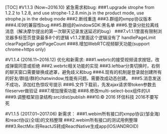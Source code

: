 [TOC]
#V1.1.3 (Now~2016.10) 紧急需求和bug:
###1.upgrade strophe from 1.2.2 to 1.2.8, and use strophe-1.2.8.min.js in the product mode, use strophe.js in the debug mode
###2.断线重连 
###3.群组的xmpp协议版本
###4.IE9的兼容性bug
###5.群组的windowSDK:黑名单
###6.登录分批拉离线消息（解决摩尔提出的第一次聊天记录发送延迟的bug）
###7.v1.1.1里面有限制浏览器多标签页登录最多8个的逻辑 v1.1.2里面这个逻辑没有了  handlePageLimit clearPageSign getPageCount
###8.增加WebRTC视频聊天功能(support chrome+https only)

#V1.1.4 (2016.11~2016.12) 优化和新需求:
###1.webrtc的接受视频请求按钮，改成弹窗同意或拒绝
###2.webrtc相关功能的实现
###3.leftbar分类切换时，右侧的聊天窗口需要替换成遮罩，避免歧义和bug
###4.现有的机制是登录就创建所有的好友/群组/群的chatwindow,性能有问题。需要改成动态创建。
###5.消息发送不成功，添加红色惊叹号提示
###6.文件下载前，先发ajax请求带token参数去fileserver做验证
###7.增加搜索功能
###8.修改multi-select-box组件的UI
###9.调整框架目录结构:src/dist/publish
###10.© 2016 环信科技  2016不要写死

#V1.1.5 (2017.01~2017.06) 新需求：
###1.webim所有接口的xmpp协议(邹金海)和react协议(仝瑶)的文档整理
###2.webim所有接口的测试用例整理
###3.RectMix:将ReactJS转成ReactNative生成app(IOS/ANDROID)
